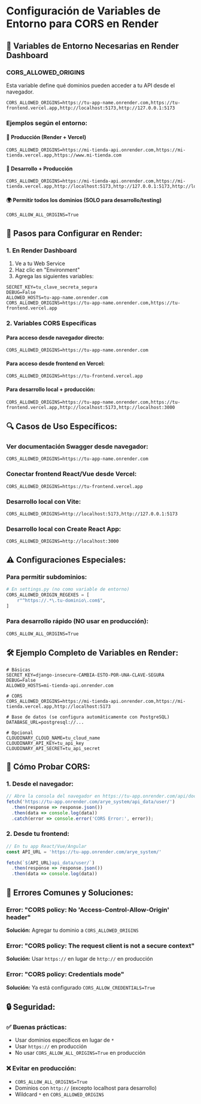 # Configuración de Variables de Entorno para CORS en Render

## 🔧 Variables de Entorno Necesarias en Render Dashboard

### CORS_ALLOWED_ORIGINS
Esta variable define qué dominios pueden acceder a tu API desde el navegador.

```
CORS_ALLOWED_ORIGINS=https://tu-app-name.onrender.com,https://tu-frontend.vercel.app,http://localhost:5173,http://127.0.0.1:5173
```

### Ejemplos según el entorno:

#### 🚀 Producción (Render + Vercel)
```
CORS_ALLOWED_ORIGINS=https://mi-tienda-api.onrender.com,https://mi-tienda.vercel.app,https://www.mi-tienda.com
```

#### 🧪 Desarrollo + Producción
```
CORS_ALLOWED_ORIGINS=https://mi-tienda-api.onrender.com,https://mi-tienda.vercel.app,http://localhost:5173,http://127.0.0.1:5173,http://localhost:3000
```

#### 🌍 Permitir todos los dominios (SOLO para desarrollo/testing)
```
CORS_ALLOW_ALL_ORIGINS=True
```

## 📝 Pasos para Configurar en Render:

### 1. En Render Dashboard
1. Ve a tu Web Service
2. Haz clic en "Environment"
3. Agrega las siguientes variables:

```
SECRET_KEY=tu_clave_secreta_segura
DEBUG=False
ALLOWED_HOSTS=tu-app-name.onrender.com
CORS_ALLOWED_ORIGINS=https://tu-app-name.onrender.com,https://tu-frontend.vercel.app
```

### 2. Variables CORS Específicas

#### Para acceso desde navegador directo:
```
CORS_ALLOWED_ORIGINS=https://tu-app-name.onrender.com
```

#### Para acceso desde frontend en Vercel:
```
CORS_ALLOWED_ORIGINS=https://tu-frontend.vercel.app
```

#### Para desarrollo local + producción:
```
CORS_ALLOWED_ORIGINS=https://tu-app-name.onrender.com,https://tu-frontend.vercel.app,http://localhost:5173,http://localhost:3000
```

## 🔍 Casos de Uso Específicos:

### Ver documentación Swagger desde navegador:
```
CORS_ALLOWED_ORIGINS=https://tu-app-name.onrender.com
```

### Conectar frontend React/Vue desde Vercel:
```
CORS_ALLOWED_ORIGINS=https://tu-frontend.vercel.app
```

### Desarrollo local con Vite:
```
CORS_ALLOWED_ORIGINS=http://localhost:5173,http://127.0.0.1:5173
```

### Desarrollo local con Create React App:
```
CORS_ALLOWED_ORIGINS=http://localhost:3000
```

## ⚠️ Configuraciones Especiales:

### Para permitir subdominios:
```python
# En settings.py (no como variable de entorno)
CORS_ALLOWED_ORIGIN_REGEXES = [
    r"^https://.*\.tu-dominio\.com$",
]
```

### Para desarrollo rápido (NO usar en producción):
```
CORS_ALLOW_ALL_ORIGINS=True
```

## 🛠️ Ejemplo Completo de Variables en Render:

```
# Básicas
SECRET_KEY=django-insecure-CAMBIA-ESTO-POR-UNA-CLAVE-SEGURA
DEBUG=False
ALLOWED_HOSTS=mi-tienda-api.onrender.com

# CORS
CORS_ALLOWED_ORIGINS=https://mi-tienda-api.onrender.com,https://mi-tienda.vercel.app,http://localhost:5173

# Base de datos (se configura automáticamente con PostgreSQL)
DATABASE_URL=postgresql://...

# Opcional
CLOUDINARY_CLOUD_NAME=tu_cloud_name
CLOUDINARY_API_KEY=tu_api_key
CLOUDINARY_API_SECRET=tu_api_secret
```

## 🧪 Cómo Probar CORS:

### 1. Desde el navegador:
```javascript
// Abre la consola del navegador en https://tu-app.onrender.com/api/docs/
fetch('https://tu-app.onrender.com/arye_system/api_data/user/')
  .then(response => response.json())
  .then(data => console.log(data))
  .catch(error => console.error('CORS Error:', error));
```

### 2. Desde tu frontend:
```javascript
// En tu app React/Vue/Angular
const API_URL = 'https://tu-app.onrender.com/arye_system/'

fetch(`${API_URL}api_data/user/`)
  .then(response => response.json())
  .then(data => console.log(data))
```

## 🚨 Errores Comunes y Soluciones:

### Error: "CORS policy: No 'Access-Control-Allow-Origin' header"
**Solución:** Agregar tu dominio a `CORS_ALLOWED_ORIGINS`

### Error: "CORS policy: The request client is not a secure context"
**Solución:** Usar `https://` en lugar de `http://` en producción

### Error: "CORS policy: Credentials mode"
**Solución:** Ya está configurado `CORS_ALLOW_CREDENTIALS=True`

## 🔒 Seguridad:

### ✅ Buenas prácticas:
- Usar dominios específicos en lugar de `*`
- Usar `https://` en producción
- No usar `CORS_ALLOW_ALL_ORIGINS=True` en producción

### ❌ Evitar en producción:
- `CORS_ALLOW_ALL_ORIGINS=True`
- Dominios con `http://` (excepto localhost para desarrollo)
- Wildcard `*` en `CORS_ALLOWED_ORIGINS`